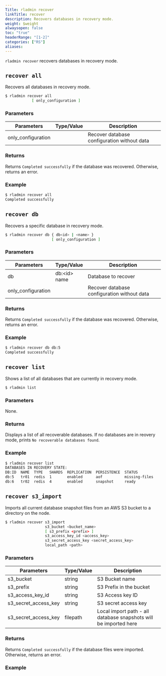 ```yaml
---
Title: rladmin recover
linkTitle: recover
description: Recovers databases in recovery mode.
weight: $weight
alwaysopen: false
toc: "true"
headerRange: "[1-2]"
categories: ["RS"]
aliases:
---
```


`rladmin recover` recovers databases in recovery mode.

## `recover all`

Recovers all databases in recovery mode.

```sh
$ rladmin recover all
            [ only_configuration ]
```

### Parameters

| Parameters         | Type/Value | Description                                 |
|--------------------|------------|---------------------------------------------|
| only_configuration |            | Recover database configuration without data |

### Returns

Returns `Completed successfully` if the database was recovered. Otherwise, returns an error.

### Example

```sh
$ rladmin recover all
Completed successfully
```

## `recover db`

Recovers a specific database in recovery mode.

```sh
$ rladmin recover db { db<id> | <name> }
                     [ only_configuration ]
```

### Parameters

| Parameters         | Type/Value           | Description                                 |
|--------------------|----------------------|---------------------------------------------|
| db                 | db:\<id\> <br />name | Database to recover                         |
| only_configuration |                      | Recover database configuration without data |

### Returns

Returns `Completed successfully` if the database was recovered. Otherwise, returns an error.

### Example

```sh
$ rladmin recover db db:5
Completed successfully
```

## `recover list`

Shows a list of all databases that are currently in recovery mode.

```sh
$ rladmin list
```

### Parameters

None.

### Returns

Displays a list of all recoverable databases. If no databases are in reovery mode, prints `No recoverable databases found`.

### Example

```sh
$ rladmin recover list
DATABASES IN RECOVERY STATE:
DB:ID  NAME  TYPE   SHARDS  REPLICATION  PERSISTENCE  STATUS
db:5   tr01  redis  1       enabled      aof          missing-files
db:6   tr02  redis  4       enabled      snapshot     ready
```

## `recover s3_import`

Imports all current database snapshot files from an AWS S3 bucket to a directory on the node.

```sh
$ rladmin recover s3_import
                  s3_bucket <bucket_name>
                  [ s3_prefix <prefix> ]
                  s3_access_key_id <access_key>
                  s3_secret_access_key <secret_access_key>
                  local_path <path>
```

### Parameters

| Parameters           | Type/Value | Description                                                      |
|----------------------|------------|------------------------------------------------------------------|
| s3_bucket            | string     | S3 Bucket name                                                   |
| s3_prefix            | string     | S3 Prefix in the bucket                                          |
| s3_access_key_id     | string     | S3 Access key ID                                                 |
| s3_secret_access_key | string     | S3 secret access key                                             |
| s3_secret_access_key | filepath   | Local import path - all database snapshots will be imported here |

### Returns

Returns `Completed successfully` if the database files were imported. Otherwise, returns an error.

### Example

```sh

```
